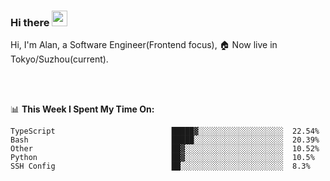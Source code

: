 ### Hi there <img src="https://media.giphy.com/media/hvRJCLFzcasrR4ia7z/giphy.gif" width="25px">

<!-- ![visitors](https://visitor-badge.glitch.me/badge?page_id=dislfyer.dislfyer) -->

Hi, I'm Alan, a Software Engineer(Frontend focus), 🏠 Now live in Tokyo/Suzhou(current).

<br/>
<br/>

📊 **This Week I Spent My Time On:**


<!--START_SECTION:waka-->

```text
TypeScript                          █████▓░░░░░░░░░░░░░░░░░░░  22.54%
Bash                                █████░░░░░░░░░░░░░░░░░░░░  20.39%
Other                               ██▓░░░░░░░░░░░░░░░░░░░░░░  10.52%
Python                              ██▓░░░░░░░░░░░░░░░░░░░░░░  10.5%
SSH Config                          ██░░░░░░░░░░░░░░░░░░░░░░░  8.3%
```

<!--END_SECTION:waka-->

<!--
**About Me:**
 -->
